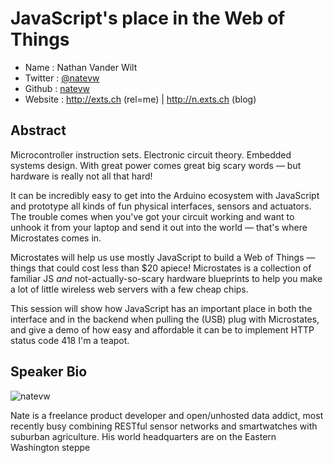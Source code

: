 # JavaScript's place in the Web of Things

* Name      : Nathan Vander Wilt
* Twitter   : [@natevw](https://twitter.com/natevw)
* Github    : [natevw](https://github.com/natevw)
* Website   : <http://exts.ch> (rel=me) | <http://n.exts.ch> (blog)

## Abstract

Microcontroller instruction sets. Electronic circuit theory. Embedded systems design. With great power comes great big scary words — but hardware is really not all that hard!

It can be incredibly easy to get into the Arduino ecosystem with JavaScript and prototype all kinds of fun physical interfaces, sensors and actuators. The trouble comes when you've got your circuit working and want to unhook it from your laptop and send it out into the world — that's where Microstates comes in.

Microstates will help us use mostly JavaScript to build a Web of Things — things that could cost less than $20 apiece! Microstates is a collection of familiar JS *and* not-actually-so-scary hardware blueprints to help you make a lot of little wireless web servers with a few cheap chips.

This session will show how JavaScript has an important place in both the interface and in the backend when pulling the (USB) plug with Microstates, and give a demo of how easy and affordable it can be to implement HTTP status code 418 I'm a teapot.


## Speaker Bio

![natevw](https://raw.github.com/cascadiajs/2013.cascadiajs.com/master/images/natevw.png)

Nate is a freelance product developer and open/unhosted data addict,
most recently busy combining RESTful sensor networks and smartwatches with suburban agriculture.
His world headquarters are on the Eastern Washington steppe 